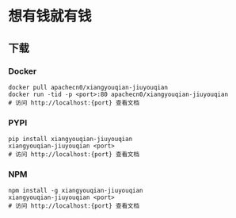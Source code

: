 # 想有钱就有钱

## 下载

### Docker

```
docker pull apachecn0/xiangyouqian-jiuyouqian
docker run -tid -p <port>:80 apachecn0/xiangyouqian-jiuyouqian
# 访问 http://localhost:{port} 查看文档
```

### PYPI

```
pip install xiangyouqian-jiuyouqian
xiangyouqian-jiuyouqian <port>
# 访问 http://localhost:{port} 查看文档
```

### NPM

```
npm install -g xiangyouqian-jiuyouqian
xiangyouqian-jiuyouqian <port>
# 访问 http://localhost:{port} 查看文档
```